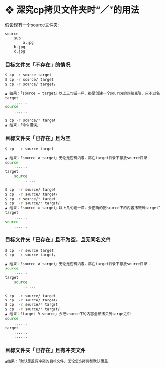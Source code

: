 # ❖ 深究cp拷贝文件夹时“／”的用法

假设现有一个source文件夹:
```
source
    sub
        a.jpg
    b.jpg
    c.jpg
```


### 目标文件夹「不存在」的情况

```sh
$ cp -r source target
$ cp -r source/ target
$ cp -r source/ target/

▲ 结果：「source = target」以上三句话一样，都是创建一个source的同级克隆，只不过名字不同：
target
    ......
source
    ......

$ cp -r source/* target
▲ 结果：「命令错误」
```

### 目标文件夹「已存在」且为空

```sh
$ cp  -r source target

▲ 结果：「source ≠ target」无论是否有内容，都在target目录下存放source目录：
source
    ......
target
    source
        ......

$ cp  -r source/ target
$ cp  -r source/ target/
$ cp -r source/* target
$ cp  -r source/* target/
▲ 结果：「source = target」以上几句话一样，会正确的把source下的内容拷贝到target下
target
    ......
source
    ......
```

### 目标文件夹「已存在」且不为空，且无同名文件

```sh
$ cp  -r source target
$ cp  -r source target/

▲ 结果：「source ≠ target」无论是否有内容，都在target目录下存放source目录：
source
    ......
target
    source
        ......

$ cp  -r source/ target
$ cp  -r source/ target/
$ cp  -r source/* target
$ cp  -r source/* target/
▲ 结果：「target ∋ source」会把source下的内容全部拷贝到targe之中
source
    ......
target
    ......
    ......
```

### 目标文件夹「已存在」且有冲突文件

```sh
▲结果：「默认覆盖有冲突的目标文件」无论怎么拷贝都默认覆盖
```


